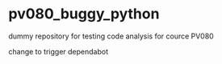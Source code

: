 # pv080_buggy_python
dummy repository for testing code analysis for cource PV080

change to trigger dependabot
